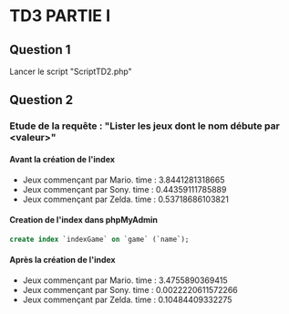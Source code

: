 # TD3 PARTIE I
## Question 1
Lancer le script "ScriptTD2.php"
## Question 2
### Etude de la requête : "Lister les jeux dont le nom débute par \<valeur\>"
#### Avant la création de l'index
- Jeux commençant par Mario.
time : 3.8441281318665
- Jeux commençant par Sony.
time : 0.44359111785889
- Jeux commençant par Zelda.
time : 0.53718686103821
#### Creation de l'index dans phpMyAdmin
```sql
create index `indexGame` on `game` (`name`);
```
#### Après la création de l'index
- Jeux commençant par Mario.
time : 3.4755890369415
- Jeux commençant par Sony.
time : 0.0022220611572266
- Jeux commençant par Zelda.
time : 0.10484409332275